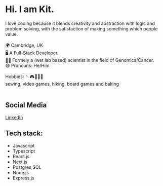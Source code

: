<h1>Hi. I am Kit. </h1>
<div> I love coding because it blends creativity and abstraction with logic and problem solving, with the satisfaction of making something which people value.
</div>
<br> 

<div>
🌍 Cambridge, UK <br>
🖥 A Full-Stack Developer. <br>
👨‍🔬 Formely a (wet lab based) scientist in the field of Genomics/Cancer. <br>
😄 Pronouns: He/Him <br>
</div>

<br>

<div>
Hobbies:
🪡🎮🥾🎲🍰 <br>
sewing, video games, hiking, board games and baking <br>
</div>
<br>

## Social Media
<a href="https://www.linkedin.com/in/wing-kit-leung/"> LinkedIn
</a> <br>


## Tech stack: 
- Javascript
- Typescript
- React.js
- Next.js
- Postgres SQL
- Node.js
- Express.js

<!--
**Kit2345/Kit2345** is a ✨ _special_ ✨ repository because its `README.md` (this file) appears on your GitHub profile.

Here are some ideas to get you started:

- 🔭 I’m currently working on ...
- 🌱 I’m currently learning ...
- 👯 I’m looking to collaborate on ...
- 🤔 I’m looking for help with ...
- 💬 Ask me about ...
- 📫 How to reach me: ...
- 😄 Pronouns: ...
- ⚡ Fun fact: ...
-->
